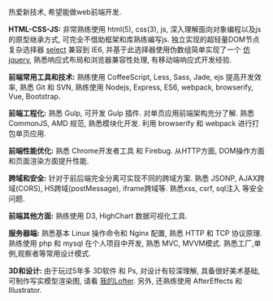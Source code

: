 热爱新技术, 希望能做web前端开发.

**HTML-CSS-JS:** 非常熟练使用 html(5), css(3), js, 深入理解面向对象编程以及js的原型继承方式, 可完全不借助框架和库熟练编写js. 独立实现的超轻量DOM节点复杂选择器 [select](https://github.com/flfwzgl/select) 兼容到 IE6, 并基于此选择器使用伪数组简单实现了一个 [仿jquery](https://github.com/flfwzgl/f), 熟悉响应式布局和浏览器兼容性处理, 有移动端响应式开发经验. 

**前端常用工具和技术:** 熟练使用 CoffeeScript, Less, Sass, Jade, ejs 提高开发效率, 熟悉 Git 和 SVN, 熟练使用 Nodejs, Express, ES6, webpack, browserify, Vue, Bootstrap.

**前端工程化:** 熟悉 Gulp, 可开发 Gulp 插件. 对单页应用前端架构充分了解. 熟悉 CommonJS, AMD 规范, 熟悉模块化开发. 利用 browserify 和 webpack 进行打包单页应用.

**前端性能优化:** 熟悉 Chrome开发者工具 和 Firebug. 从HTTP方面, DOM操作方面和页面渲染方面提升性能.

**跨域和安全:** 针对于前后端完全分离可实现不同的跨域方案. 熟悉 JSONP, AJAX跨域(CORS), H5跨域(postMessage), iframe跨域等. 熟悉xss, csrf, sql注入 等安全问题.

**前端其他方面:** 熟练使用 D3, HighChart 数据可视化工具. 

**服务器端:** 熟悉基本 Linux 操作命令和 Nginx 配置, 熟悉 HTTP 和 TCP 协议原理. 熟练使用 php 和 mysql 在个人项目中开发, 熟悉 MVC, MVVM模式. 熟悉工厂,单例,观察者等常用设计模式.

**3D和设计:** 由于玩过5年多 3D软件 和 Ps, 对设计有较深理解, 具备很好美术基础, 可制作写实模型渲染图, 请看 [我的Lofter](http://flfwzgl.lofter.com). 另外, 还熟练使用 AfterEffects 和 Illustrator.
